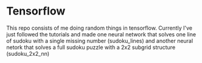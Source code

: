 # Tensorflow
This repo consists of me doing random things in tensorflow. Currently I've just followed the tutorials and made one neural network that solves one line of sudoku with a single missing number (sudoku_lines) and another neural netork that solves a full sudoku puzzle with a 2x2 subgrid structure (sudoku_2x2_nn)
